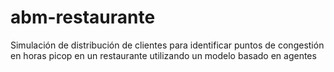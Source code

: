 # abm-restaurante
Simulación de distribución de clientes para identificar puntos de congestión en horas picop en un restaurante utilizando un modelo basado en agentes
